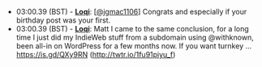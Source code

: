 * <a id="03:00.39">03:00.39 (BST)</a> - __[Loqi](https://github.com/Loqi)__: [<a href="https://twitter.com/jgmac1106">@jgmac1106</a>] Congrats and especially if your birthday post was your first.
* <a id="03:00.39">03:00.39 (BST)</a> - __[Loqi](https://github.com/Loqi)__: Matt I came to the same conclusion, for a long time I just did my IndieWeb stuff from a subdomain using @withknown, been all-in on WordPress for a few months now. If you want turnkey ...  https://is.gd/QXy9RN (http://twtr.io/1fu91piyu_f)
